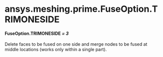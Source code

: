 <a id="ansys-meshing-prime-fuseoption-trimoneside"></a>

# ansys.meshing.prime.FuseOption.TRIMONESIDE

<a id="ansys.meshing.prime.FuseOption.TRIMONESIDE"></a>

#### FuseOption.TRIMONESIDE *= 3*

Delete faces to be fused on one side and merge nodes to be fused at middle locations (works only within a single part).

<!-- !! processed by numpydoc !! -->
